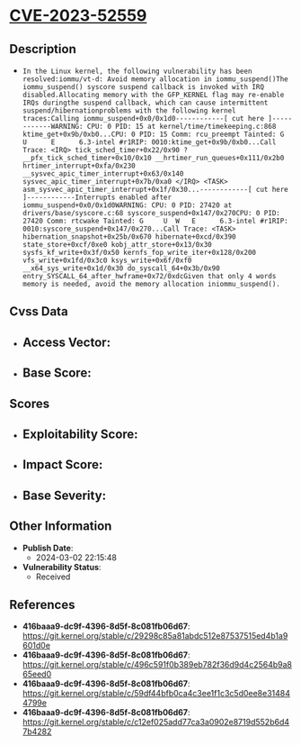 
# [CVE-2023-52559](https://cve.mitre.org/cgi-bin/cvename.cgi?name=CVE-2023-52559)

## Description

- `In the Linux kernel, the following vulnerability has been resolved:iommu/vt-d: Avoid memory allocation in iommu_suspend()The iommu_suspend() syscore suspend callback is invoked with IRQ disabled.Allocating memory with the GFP_KERNEL flag may re-enable IRQs duringthe suspend callback, which can cause intermittent suspend/hibernationproblems with the following kernel traces:Calling iommu_suspend+0x0/0x1d0------------[ cut here ]------------WARNING: CPU: 0 PID: 15 at kernel/time/timekeeping.c:868 ktime_get+0x9b/0xb0...CPU: 0 PID: 15 Comm: rcu_preempt Tainted: G     U      E      6.3-intel #r1RIP: 0010:ktime_get+0x9b/0xb0...Call Trace: <IRQ> tick_sched_timer+0x22/0x90 ? __pfx_tick_sched_timer+0x10/0x10 __hrtimer_run_queues+0x111/0x2b0 hrtimer_interrupt+0xfa/0x230 __sysvec_apic_timer_interrupt+0x63/0x140 sysvec_apic_timer_interrupt+0x7b/0xa0 </IRQ> <TASK> asm_sysvec_apic_timer_interrupt+0x1f/0x30...------------[ cut here ]------------Interrupts enabled after iommu_suspend+0x0/0x1d0WARNING: CPU: 0 PID: 27420 at drivers/base/syscore.c:68 syscore_suspend+0x147/0x270CPU: 0 PID: 27420 Comm: rtcwake Tainted: G     U  W   E      6.3-intel #r1RIP: 0010:syscore_suspend+0x147/0x270...Call Trace: <TASK> hibernation_snapshot+0x25b/0x670 hibernate+0xcd/0x390 state_store+0xcf/0xe0 kobj_attr_store+0x13/0x30 sysfs_kf_write+0x3f/0x50 kernfs_fop_write_iter+0x128/0x200 vfs_write+0x1fd/0x3c0 ksys_write+0x6f/0xf0 __x64_sys_write+0x1d/0x30 do_syscall_64+0x3b/0x90 entry_SYSCALL_64_after_hwframe+0x72/0xdcGiven that only 4 words memory is needed, avoid the memory allocation iniommu_suspend().`

## Cvss Data

- **Access Vector**:
  - 
- **Base Score**:
  - 

## Scores

- **Exploitability Score**:
  - 
- **Impact Score**:
  - 
- **Base Severity**:
  - 

## Other Information

- **Publish Date**:
  - 2024-03-02 22:15:48
- **Vulnerability Status**:
  - Received

## References

- **416baaa9-dc9f-4396-8d5f-8c081fb06d67**: https://git.kernel.org/stable/c/29298c85a81abdc512e87537515ed4b1a9601d0e
- **416baaa9-dc9f-4396-8d5f-8c081fb06d67**: https://git.kernel.org/stable/c/496c591f0b389eb782f36d9d4c2564b9a865eed0
- **416baaa9-dc9f-4396-8d5f-8c081fb06d67**: https://git.kernel.org/stable/c/59df44bfb0ca4c3ee1f1c3c5d0ee8e314844799e
- **416baaa9-dc9f-4396-8d5f-8c081fb06d67**: https://git.kernel.org/stable/c/c12ef025add77ca3a0902e8719d552b6d47b4282
